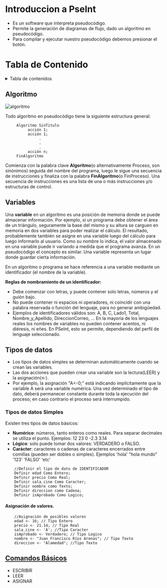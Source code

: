 # Introduccion a PseInt


- Es un software que interpreta pseudocódigo.
- Permite la generación de diagramas de flujo, dado un algoritmo en pseudocódigo.
- Para compilar y ejecutar nuestro pseudocódigo debemos presionar el botón. 

# Tabla de Contenido
<details>
  <summary>Tabla de contenidos</summary>
  <ol>
    <li>
      <a href="#algoritmo">Algoritmo</a>
    </li>
    <li>
      <a href="LeccionBasicos/README.md">Comandos Básicos</a>
    </li>
    <li><a href="LeccionCiclicos/README.md">Comandos Cíclicos</a></li>
  </ol>
</details>


## Algoritmo
![algoritmo](https://user-images.githubusercontent.com/8560750/199021926-166e57e0-7bde-4ece-bdef-17ff0a47856f.jpg)

Todo algoritmo en pseudocódigo tiene la siguiente estructura general:
```
     Algoritmo SinTitulo
          acción 1;
          acción 1;
               .
               .
               .
          acción n;
     FinAlgoritmo
```
Comienza con la palabra clave **Algoritmo**(o alternativamente Proceso, son sinónimos) seguida del nombre del programa, luego le sigue una secuencia de instrucciones y finaliza con la palabra **FinAlgoritmo**(o FinProceso).
Una secuencia de instrucciones es una lista de una o más instrucciones y/o estructuras de control.

## Variables
Una **variable** en un algoritmo es una posición de memoria donde se puede almacenar información. Por ejemplo, si un programa debe obtener el área de un triángulo, seguramente la base del mismo y su altura se carguen en memoria en dos variables para poder realizar el cálculo. El resultado, probablemente también se asigne en una variable luego del cálculo para luego informarlo al usuario. Como su nombre lo indica, el valor almacenado en una variable puede ir variando a medida que el programa avanza. En un pseudocódigo el concepto es similar. Una variable representa un lugar donde guardar cierta información.

En un algoritmo o programa se hace referencia a una variable mediante un identificador (el nombre de la variable).

**Reglas de nombramiento de un identificador:**
- Debe comenzar con letras, y puede contener solo letras, números y el guión bajo.
- No puede contener ni espacios ni operadores, ni coincidir con una palabra reservada o función del lenguaje, para no generar ambigüedad.
- Ejemplos de identificadores válidos son: A, B, C, Lado1, Total, Nombre_y_Apellido, DireccionCorreo, ... En la mayoría de los lenguajes reales los nombres de variables no pueden contener acentos, ni diéresis, ni eñes. En PSeInt, esto se permite, dependiendo del perfil de lenguaje seleccionado.

## Tipos de datos
- Los tipos de datos simples se determinan automáticamente cuando se crean las variables.
- Las dos acciones que pueden crear una variable son la lectura(LEER) y la asignación(<-).
- Por ejemplo, la asignación "A<-0;" está indicando implícitamente que la variable A será una variable numérica. Una vez determinado el tipo de dato, deberá permanecer constante durante toda la ejecución del proceso; en caso contrario el proceso será interrumpido.

### Tipos de datos Simples
Existen tres tipos de datos básicos:
- **Numérico**: números, tanto enteros como reales. Para separar decimales se utiliza el punto. Ejemplos: 12 23 0 -2.3 3.14 
- **Lógico**: solo puede tomar dos valores: VERDADERO o FALSO. 
- **Carácter**: caracteres o cadenas de caracteres encerrados entre comillas (pueden ser dobles o simples). Ejemplos 'hola' "hola mundo" '123' 'FALSO' 'etc' 
```
	//Definir el tipo de dato de IDENTIFICADOR
	Definir edad Como Entero;
	Definir precio Como Real;
	Definir sala_cine Como Caracter;
	Definir nombre como Texto;
	Definir direccion como Cadena;
	Definir isAprobado Como Logico;
```
#### Asignación de valores.
```
	//Asignación de posibles valores
	edad <- 16; // Tipo Entero
	precio <- 21.14; // Tipo Real
	sala_cine <- 'A'; //Tipo Caracter
	isAprobado <- Verdadero; // Tipo Logico
	nombre <- "Juan Francisco Ríos Arenas"; // Tipo Texto
	direccion <- "Alamedad"; //Tipo Texto
```

## [Comandos Básicos](https://github.com/gbarron2014/metprog/tree/main/LeccionSecuenciales)
- ESCRIBIR
- LEER
- ASIGNAR



